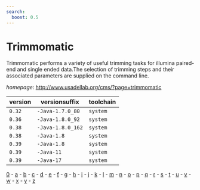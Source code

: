 ```yaml
---
search:
  boost: 0.5
---
```

# Trimmomatic

Trimmomatic performs a variety of useful trimming tasks for illumina   paired-end and single ended data.The selection of trimming steps and their associated   parameters are supplied on the command line.

*homepage*: <http://www.usadellab.org/cms/?page=trimmomatic>

version | versionsuffix | toolchain
--------|---------------|----------
``0.32`` | ``-Java-1.7.0_80`` | ``system``
``0.36`` | ``-Java-1.8.0_92`` | ``system``
``0.38`` | ``-Java-1.8.0_162`` | ``system``
``0.38`` | ``-Java-1.8`` | ``system``
``0.39`` | ``-Java-1.8`` | ``system``
``0.39`` | ``-Java-11`` | ``system``
``0.39`` | ``-Java-17`` | ``system``

[0](../0/index.md) - [a](../a/index.md) - [b](../b/index.md) - [c](../c/index.md) - [d](../d/index.md) - [e](../e/index.md) - [f](../f/index.md) - [g](../g/index.md) - [h](../h/index.md) - [i](../i/index.md) - [j](../j/index.md) - [k](../k/index.md) - [l](../l/index.md) - [m](../m/index.md) - [n](../n/index.md) - [o](../o/index.md) - [p](../p/index.md) - [q](../q/index.md) - [r](../r/index.md) - [s](../s/index.md) - [t](../t/index.md) - [u](../u/index.md) - [v](../v/index.md) - [w](../w/index.md) - [x](../x/index.md) - [y](../y/index.md) - [z](../z/index.md)

